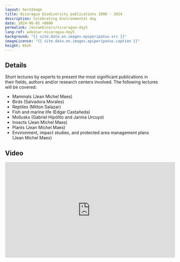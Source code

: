 ```yaml
---
layout: heroImage
title: Nicaragua biodiversity publications 2000 - 2024
description: Celebrating Environmental day
date: 2024-06-05 +0600
permalink: /en/webinars/nicaragua-day5
lang-ref: webinar-nicaragua-day5
background: "{{ site.data.en.images.epiperipatus.src }}"
imageLicense: "{{ site.data.en.images.epiperipatus.caption }}"
height: 65vh
---
```


## Details

Short lectures by experts to present the most significant publications in their fields, authors and/or research centers involved. The following lectures will be covered:

- Mammals (Jean Michel Maes)
- Birds (Salvadora Morales)
- Reptiles (Milton Salazar)
- Fish and marine life (Edgar Castañeda)
- Mollusks (Gabriel Hipólito and Janina Urcuyo)
- Insects (Jean Michel Maes)
- Plants (Jean Michel Maes)
- Environment, impact studies, and protected area management plans (Jean Michel Maes)

<!-- | Expositor                         | Tema de presentación |
| --------------------------------- | -------------------- |
| Jean Michel Maes                  | Mamíferos |
| Salvadora Morales                 | Aves |
| Milton Salazar                    | Reptiles |
| Edgar Castañeda                   | Peces y vida marina |
| Gabriel Hipólito y Janina Urcuyo  | Moluscos |
| Jean Michel Maes                  | Insectos |
| Jean Michel Maes                  | Plantas |
| Jean Michel Maes                  | Medio ambiente, estudios de impacto y planes de manejo de áreas protegidas | -->

## Video

<iframe width="560" height="315" src="https://www.youtube.com/embed/oG1GBK7JW-U?si=b0sMbkyhaur8UALv" title="YouTube video player" frameborder="0" allow="accelerometer; autoplay; clipboard-write; encrypted-media; gyroscope; picture-in-picture; web-share" referrerpolicy="strict-origin-when-cross-origin" allowfullscreen></iframe>